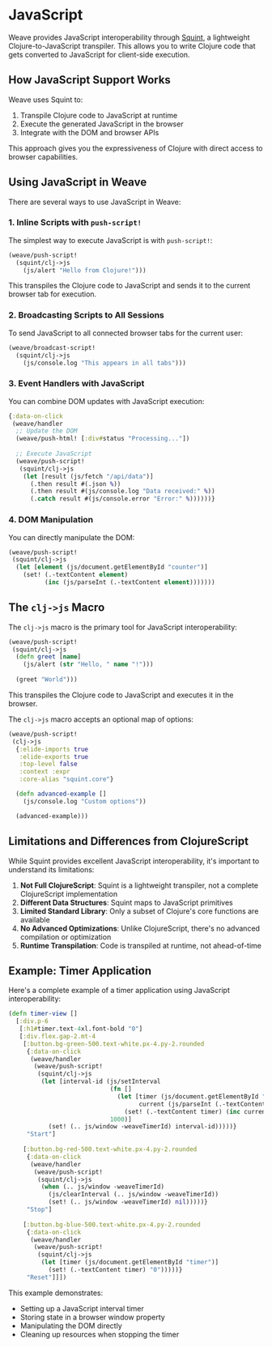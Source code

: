 # JavaScript

Weave provides JavaScript interoperability through
[Squint](https://github.com/squint-cljs/squint), a lightweight
Clojure-to-JavaScript transpiler. This allows you to write Clojure
code that gets converted to JavaScript for client-side execution.

## How JavaScript Support Works

Weave uses Squint to:

1. Transpile Clojure code to JavaScript at runtime
2. Execute the generated JavaScript in the browser
3. Integrate with the DOM and browser APIs

This approach gives you the expressiveness of Clojure with direct
access to browser capabilities.

## Using JavaScript in Weave

There are several ways to use JavaScript in Weave:

### 1. Inline Scripts with `push-script!`

The simplest way to execute JavaScript is with `push-script!`:

```clojure
(weave/push-script!
  (squint/clj->js
    (js/alert "Hello from Clojure!")))
```

This transpiles the Clojure code to JavaScript and sends it to the
current browser tab for execution.

### 2. Broadcasting Scripts to All Sessions

To send JavaScript to all connected browser tabs for the current user:

```clojure
(weave/broadcast-script!
  (squint/clj->js
    (js/console.log "This appears in all tabs")))
```

### 3. Event Handlers with JavaScript

You can combine DOM updates with JavaScript execution:

```clojure
{:data-on-click
 (weave/handler
  ;; Update the DOM
  (weave/push-html! [:div#status "Processing..."])
  
  ;; Execute JavaScript
  (weave/push-script!
   (squint/clj->js
    (let [result (js/fetch "/api/data")]
      (.then result #(.json %))
      (.then result #(js/console.log "Data received:" %))
      (.catch result #(js/console.error "Error:" %))))))}
```

### 4. DOM Manipulation

You can directly manipulate the DOM:

```clojure
(weave/push-script!
 (squint/clj->js
  (let [element (js/document.getElementById "counter")]
    (set! (.-textContent element) 
          (inc (js/parseInt (.-textContent element)))))))
```

## The `clj->js` Macro

The `clj->js` macro is the primary tool for JavaScript interoperability:

```clojure
(weave/push-script!
 (squint/clj->js
  (defn greet [name]
    (js/alert (str "Hello, " name "!")))
  
  (greet "World")))
```

This transpiles the Clojure code to JavaScript and executes it in the browser.

The `clj->js` macro accepts an optional map of options:

```clojure
(weave/push-script!
 (clj->js
  {:elide-imports true
   :elide-exports true
   :top-level false
   :context :expr
   :core-alias "squint.core"}

  (defn advanced-example []
    (js/console.log "Custom options"))

  (advanced-example)))
```

## Limitations and Differences from ClojureScript

While Squint provides excellent JavaScript interoperability, it's important to understand its limitations:

1. **Not Full ClojureScript**: Squint is a lightweight transpiler, not a complete ClojureScript implementation
2. **Different Data Structures**: Squint maps to JavaScript primitives
3. **Limited Standard Library**: Only a subset of Clojure's core functions are available
4. **No Advanced Optimizations**: Unlike ClojureScript, there's no advanced compilation or optimization
5. **Runtime Transpilation**: Code is transpiled at runtime, not ahead-of-time

## Example: Timer Application

Here's a complete example of a timer application using JavaScript interoperability:

```clojure
(defn timer-view []
  [:div.p-6
   [:h1#timer.text-4xl.font-bold "0"]
   [:div.flex.gap-2.mt-4
    [:button.bg-green-500.text-white.px-4.py-2.rounded
     {:data-on-click
      (weave/handler
       (weave/push-script!
        (squint/clj->js
         (let [interval-id (js/setInterval
                            (fn []
                              (let [timer (js/document.getElementById "timer")
                                    current (js/parseInt (.-textContent timer))]
                                (set! (.-textContent timer) (inc current))))
                            1000)]
           (set! (.. js/window -weaveTimerId) interval-id)))))}
     "Start"]
    
    [:button.bg-red-500.text-white.px-4.py-2.rounded
     {:data-on-click
      (weave/handler
       (weave/push-script!
        (squint/clj->js
         (when (.. js/window -weaveTimerId)
           (js/clearInterval (.. js/window -weaveTimerId))
           (set! (.. js/window -weaveTimerId) nil)))))}
     "Stop"]
    
    [:button.bg-blue-500.text-white.px-4.py-2.rounded
     {:data-on-click
      (weave/handler
       (weave/push-script!
        (squint/clj->js
         (let [timer (js/document.getElementById "timer")]
           (set! (.-textContent timer) "0")))))}
     "Reset"]]])
```

This example demonstrates:
- Setting up a JavaScript interval timer
- Storing state in a browser window property
- Manipulating the DOM directly
- Cleaning up resources when stopping the timer
